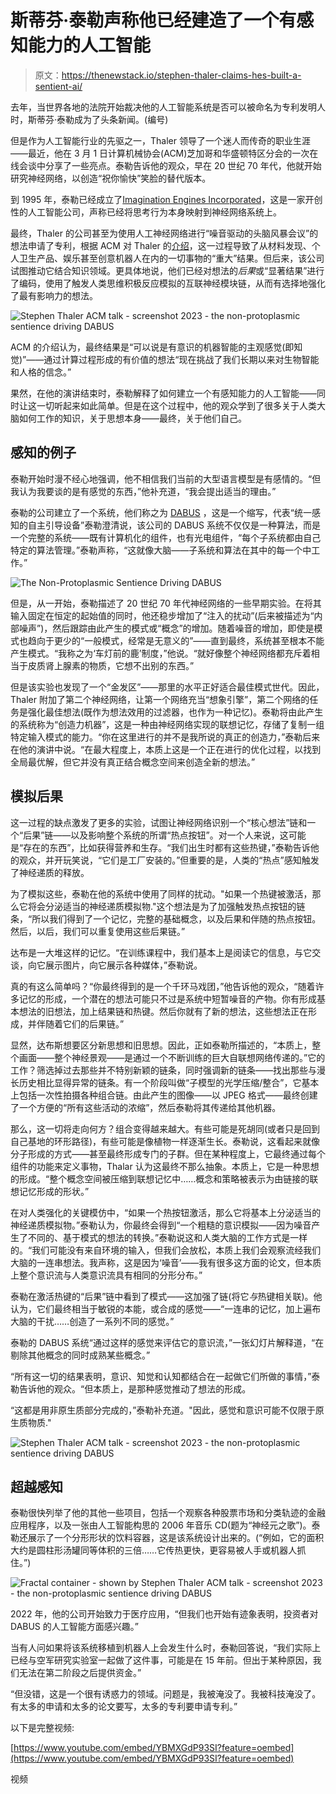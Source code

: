# 斯蒂芬·泰勒声称他已经建造了一个有感知能力的人工智能

> 原文：<https://thenewstack.io/stephen-thaler-claims-hes-built-a-sentient-ai/>

去年，当世界各地的法院开始裁决他的人工智能系统是否可以被命名为专利发明人时，斯蒂芬·泰勒成为了头条新闻。(编号)

但是作为人工智能行业的先驱之一，Thaler 领导了一个迷人而传奇的职业生涯——最近，他在 3 月 1 日计算机械协会(ACM)芝加哥和华盛顿特区分会的一次在线会谈中分享了一些亮点。泰勒告诉他的观众，早在 20 世纪 70 年代，他就开始研究神经网络，以创造“祝你愉快”笑脸的替代版本。

到 1995 年，泰勒已经成立了[Imagination Engines Incorporated](https://www.imagination-engines.com/)，这是一家开创性的人工智能公司，声称已经将思考行为本身映射到神经网络系统上。

最终，Thaler 的公司甚至为使用人工神经网络进行“噪音驱动的头脑风暴会议”的想法申请了专利，根据 ACM 对 Thaler 的[介绍](https://events.vtools.ieee.org/m/350451)，这一过程导致了从材料发现、个人卫生产品、娱乐甚至创意机器人在内的一切事物的“重大”结果。但后来，该公司试图推动它结合知识领域。更具体地说，他们已经对想法的*后果*或“显著结果”进行了编码，使用了触发人类思维积极反应模拟的互联神经模块链，从而有选择地强化了最有影响力的想法。

![Stephen Thaler ACM talk - screenshot 2023 - the non-protoplasmic sentience driving DABUS](img/847a42ccff7e24215aa128c6a2e2e0b0.png)

ACM 的介绍认为，最终结果是“可以说是有意识的机器智能的主观感觉(即知觉)”——通过计算过程形成的有价值的想法“现在挑战了我们长期以来对生物智能和人格的信念。”

果然，在他的演讲结束时，泰勒解释了如何建立一个有感知能力的人工智能——同时让这一切听起来如此简单。但是在这个过程中，他的观众学到了很多关于人类大脑如何工作的知识，关于思想本身——最终，关于他们自己。

## 感知的例子

泰勒开始时漫不经心地强调，他不相信我们当前的大型语言模型是有感情的。“但我认为我要谈的是有感觉的东西，”他补充道，“我会提出适当的理由。”

泰勒的公司建立了一个系统，他们称之为 [DABUS](https://en.wikipedia.org/wiki/DABUS) ，这是一个缩写，代表“统一感知的自主引导设备”泰勒澄清说，该公司的 DABUS 系统不仅仅是一种算法，而是一个完整的系统——既有计算机化的组件，也有光电组件，“每个子系统都由自己特定的算法管理。”泰勒声称，“这就像大脑——子系统和算法在其中的每一个中工作。”

![The Non-Protoplasmic Sentience Driving DABUS](img/2700de58b02e6b873a949d9549641393.png)

但是，从一开始，泰勒描述了 20 世纪 70 年代神经网络的一些早期实验。在将其输入固定在恒定的起始值的同时，他还稳步增加了“注入的扰动”(后来被描述为“内部噪声”)，然后跟踪由此产生的模式或“概念”的增加。随着噪音的增加，即使是模式也趋向于更少的“一般模式，经常是无意义的”——直到最终，系统甚至根本不能产生模式。“我称之为‘车灯前的鹿’制度，”他说。“就好像整个神经网络都充斥着相当于皮质肾上腺素的物质，它想不出别的东西。”

但是该实验也发现了一个“金发区”——那里的水平正好适合最佳模式世代。因此，Thaler 附加了第二个神经网络，让第一个网络充当“想象引擎”，第二个网络的任务是强化最佳想法(既作为想法效用的过滤器，也作为一种记忆)。泰勒将由此产生的系统称为“创造力机器”，这是一种由神经网络实现的联想记忆，存储了复制一组特定输入模式的能力。“你在这里进行的并不是我所说的真正的创造力，”泰勒后来在他的演讲中说。“在最大程度上，本质上这是一个正在进行的优化过程，以找到全局最优解，但它并没有真正结合概念空间来创造全新的想法。”

## 模拟后果

这一过程的缺点激发了更多的实验，试图让神经网络识别一个“核心想法”链和一个“后果”链——以及影响整个系统的所谓“热点按钮”。对一个人来说，这可能是“存在的东西”，比如获得营养和生存。“我们出生时都有这些热键，”泰勒告诉他的观众，并开玩笑说，“它们是工厂安装的。”但重要的是，人类的“热点”感知触发了神经递质的释放。

为了模拟这些，泰勒在他的系统中使用了同样的扰动。"如果一个热键被激活，那么它将会分泌适当的神经递质模拟物."这个想法是为了加强触发热点按钮的链条，“所以我们得到了一个记忆，完整的基础概念，以及后果和伴随的热点按钮。然后，以后，我们可以重复使用这些后果链。”

达布是一大堆这样的记忆。“在训练课程中，我们基本上是阅读它的信息，与它交谈，向它展示图片，向它展示各种媒体，”泰勒说。

真的有这么简单吗？“你最终得到的是一个千环马戏团，”他告诉他的观众，“随着许多记忆的形成，一个潜在的想法可能只不过是系统中短暂噪音的产物。你有形成基本想法的旧想法，加上结果链和热键。然后你就有了新的想法，这些想法正在形成，并伴随着它们的后果链。”

显然，达布斯想要区分新思想和旧思想。因此，正如泰勒所描述的，“本质上，整个画面——整个神经景观——是通过一个不断训练的巨大自联想网络传递的。”它的工作？筛选掉过去那些并不特别新颖的链条，同时强调新的链条——找出那些与漫长历史相比显得异常的链条。有一个阶段叫做“子模型的光学压缩/整合”，它基本上包括一次性拍摄各种组合链。由此产生的图像——以 JPEG 格式——最终创建了一个方便的“所有这些活动的浓缩”，然后泰勒将其传递给其他机器。

那么，这一切将走向何方？组合变得越来越大。有些可能是死胡同(或者只是回到自己基地的环形路径)，有些可能是像植物一样逐渐生长。泰勒说，这看起来就像分子形成的方式——甚至最终形成专门的子群。但在某种程度上，它最终通过每个组件的功能来定义事物，Thalar 认为这最终不那么抽象。本质上，它是一种思想的形成。“整个概念空间被压缩到联想记忆中……概念和策略被表示为由链接的联想记忆形成的形状。”

在对人类强化的关键模仿中，“如果一个热按钮激活，那么它将基本上分泌适当的神经递质模拟物。”泰勒认为，你最终会得到“一个粗糙的意识模拟——因为噪音产生了不同的、基于模式的想法的转换。”泰勒说这和人类大脑的工作方式是一样的。“我们可能没有来自环境的输入，但我们会放松，本质上我们会观察流经我们大脑的一连串想法。我声称，这是因为‘噪音’——我有很多这方面的论文，但本质上整个意识流与人类意识流具有相同的分形分布。”

泰勒在激活热键的“后果”链中看到了模式——这加强了链(将它*与*热键相关联)。他认为，它们最终相当于敏锐的本能，或合成的感觉——“一连串的记忆，加上遍布大脑的干扰……创造了一系列不同的感觉。”

泰勒的 DABUS 系统“通过这样的感觉来评估它的意识流，”一张幻灯片解释道，“在剔除其他概念的同时成熟某些概念。”

“所有这一切的结果表明，意识、知觉和认知都结合在一起做它们所做的事情，”泰勒告诉他的观众。“但本质上，是那种感觉推动了想法的形成。

“这都是用非原生质部分完成的，”泰勒补充道。"因此，感觉和意识可能不仅限于原生质物质."

![Stephen Thaler ACM talk - screenshot 2023 - the non-protoplasmic sentience driving DABUS](img/60c07733f4516978c139453fccbe839a.png)

## 超越感知

泰勒很快列举了他的其他一些项目，包括一个观察各种股票市场和分类轨迹的金融应用程序，以及一张由人工智能构思的 2006 年音乐 CD(题为“神经元之歌”)。泰勒还展示了一个分形形状的饮料容器，这是该系统设计出来的。(“例如，它的面积大约是圆柱形汤罐同等体积的三倍……它传热更快，更容易被人手或机器人抓住。”)

![Fractal container - shown by Stephen Thaler ACM talk - screenshot 2023 - the non-protoplasmic sentience driving DABUS](img/e3165ff55eca33c4c21f2bc650f20905.png)

2022 年，他的公司开始致力于医疗应用，“但我们也开始有迹象表明，投资者对 DABUS 的人工智能方面感兴趣。”

当有人问如果将该系统移植到机器人上会发生什么时，泰勒回答说，“我们实际上已经与空军研究实验室一起做了这件事，可能是在 15 年前。但出于某种原因，我们无法在第二阶段之后提供资金。”

“但没错，这是一个很有诱惑力的领域。问题是，我被淹没了。我被科技淹没了。有太多的申请和太多的论文要写，太多的专利要申请专利。”

以下是完整视频:

[https://www.youtube.com/embed/YBMXGdP93SI?feature=oembed](https://www.youtube.com/embed/YBMXGdP93SI?feature=oembed)

视频

<svg xmlns:xlink="http://www.w3.org/1999/xlink" viewBox="0 0 68 31" version="1.1"><title>Group</title> <desc>Created with Sketch.</desc></svg>